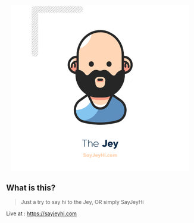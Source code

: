 <p align="center">
    <img src="./Jey.png" width="480" alt="SayJeyHi himself" />
</p>

## What is this?

> Just a try to say hi to the Jey, OR simply SayJeyHi

Live at : https://sayjeyhi.com
